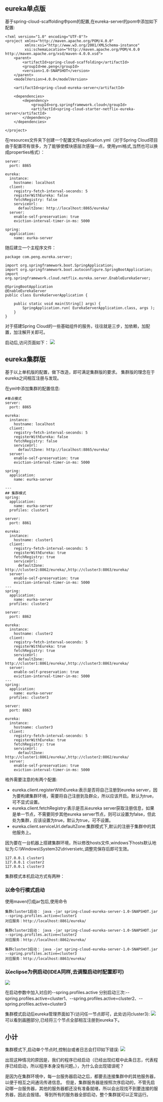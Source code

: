 ## eureka单点版

基于spring-cloud-scaffolding中pom的配置,在eureka-server的pom中添加如下配置:
```
<?xml version="1.0" encoding="UTF-8"?>
<project xmlns="http://maven.apache.org/POM/4.0.0"
         xmlns:xsi="http://www.w3.org/2001/XMLSchema-instance"
         xsi:schemaLocation="http://maven.apache.org/POM/4.0.0 http://maven.apache.org/xsd/maven-4.0.0.xsd">
    <parent>
        <artifactId>spring-cloud-scaffolding</artifactId>
        <groupId>me.peng</groupId>
        <version>1.0-SNAPSHOT</version>
    </parent>
    <modelVersion>4.0.0</modelVersion>

    <artifactId>spring-cloud-eureka-server</artifactId>

    <dependencies>
        <dependency>
            <groupId>org.springframework.cloud</groupId>
            <artifactId>spring-cloud-starter-netflix-eureka-server</artifactId>
        </dependency>
    </dependencies>

</project>
```
在resources文件夹下创建一个配置文件application.yml（对于Spring Cloud项目由于配置项有很多，为了能够使模块感层次感强一点，使用yml格式,当然也可以换成properties格式）：
```
server:
  port: 8865

eureka:
  instance:
    hostname: localhost
  client:
    registry-fetch-interval-seconds: 5
    registerWithEureka: false
    fetchRegistry: false
    serviceUrl:
      defaultZone: http://localhost:8865/eureka/
  server:
    enable-self-preservation: true
    eviction-interval-timer-in-ms: 5000

spring:
  application:
    name: eurka-server
```
随后建立一个主程序文件：
```
package com.peng.eureka.server;

import org.springframework.boot.SpringApplication;
import org.springframework.boot.autoconfigure.SpringBootApplication;
import org.springframework.cloud.netflix.eureka.server.EnableEurekaServer;

@SpringBootApplication
@EnableEurekaServer
public class EurekaServerApplication {

    public static void main(String[] args) {
        SpringApplication.run( EurekaServerApplication.class, args );
    }
}
```
对于搭建Spring Cloud的一些基础组件的服务，往往就是三步，加依赖，加配置，加注解开关即可。

启动后,访问页面如下：
![](https://user-gold-cdn.xitu.io/2019/6/28/16b9d139f0b9aec8?w=1901&h=958&f=png&s=117083)

## eureka集群版
基于以上单机版的配置，做下改造，即可满足集群版的要求。 集群版的理念在于eureka之间相互注册与发现。

在yml中添加集群的配置信息:
```
#单点模式
server:
  port: 8865

eureka:
  instance:
    hostname: localhost
  client:
    registry-fetch-interval-seconds: 5
    registerWithEureka: false
    fetchRegistry: false
    serviceUrl:
      defaultZone: http://localhost:8865/eureka/
  server:
    enable-self-preservation: true
    eviction-interval-timer-in-ms: 5000

spring:
  application:
    name: eurka-server

---
## 集群模式
spring:
  application:
    name: eurka-server
  profiles: cluster1

server:
  port: 8861

eureka:
  instance:
    hostname: cluster1
  client:
    registry-fetch-interval-seconds: 5
    registerWithEureka: true
    fetchRegistry: true
    serviceUrl:
      defaultZone: http://cluster2:8862/eureka/,http://cluster3:8863/eureka/
  server:
    enable-self-preservation: true
    eviction-interval-timer-in-ms: 5000
---
spring:
  application:
    name: eurka-server
  profiles: cluster2

server:
  port: 8862

eureka:
  instance:
    hostname: cluster2
  client:
    registry-fetch-interval-seconds: 5
    registerWithEureka: true
    fetchRegistry: true
    serviceUrl:
      defaultZone: http://cluster1:8861/eureka/,http://cluster3:8863/eureka/
  server:
    enable-self-preservation: true
    eviction-interval-timer-in-ms: 5000
---
spring:
  application:
    name: eurka-server
  profiles: cluster3

server:
  port: 8863

eureka:
  instance:
    hostname: cluster3
  client:
    registry-fetch-interval-seconds: 5
    registerWithEureka: true
    fetchRegistry: true
    serviceUrl:
      defaultZone: http://cluster1:8861/eureka/,http://cluster2:8862/eureka/
  server:
    enable-self-preservation: true
    eviction-interval-timer-in-ms: 5000
```
格外需要注意的有两个配置:
* eureka.client.registerWithEureka:表示是否将自己注册到eureka server，因为要构建集群环境，需要将自己注册到及群众，所以应该开启。默认为true，可不显式设置。
* eureka.client.fetchRegistry:表示是否从eureka server获取注册信息，如果是单一节点，不需要同步其他eureka server节点，则可以设置为false，但此处为集群，应该设置为true，默认为true，可不设置。
* eureka.client.serviceUrl.defaultZone:集群模式下,默认的注册于集群中的其他服务上。

因为要在一台机器上搭建集群环境，所以修改hosts文件,windows下hosts默认地址为:C:\Windows\System32\drivers\etc,调整完保存后即可生效。
```
127.0.0.1 cluster1
127.0.0.1 cluster2
127.0.0.1 cluster3
```
集群模式本机启动方式有两种：
### 以命令行模式启动
使用maven打成jar包后,使用命令
```
集群cluster1启动： java -jar spring-cloud-eureka-server-1.0-SNAPSHOT.jar --spring.profiles.active=cluster1
对应服务：http://localhost:8861/eureka/

集群cluster2启动： java -jar spring-cloud-eureka-server-1.0-SNAPSHOT.jar --spring.profiles.active=cluster2
对应服务：http://localhost:8862/eureka/

集群cluster3启动： java -jar spring-cloud-eureka-server-1.0-SNAPSHOT.jar --spring.profiles.active=cluster3
对应服务：http://localhost:8863/eureka/
```

### 以eclipse为例启动(IDEA同样,去调整启动时配置即可)
![](https://user-gold-cdn.xitu.io/2019/6/28/16b9d1b71c083900?w=848&h=749&f=png&s=39413)

在启动参数中加入对应的--spring.profiles.active 
分别启动三次:--spring.profiles.active=cluster1、--spring.profiles.active=cluster2、--spring.profiles.active=cluster3

集群模式启动后eureka管理界面如下(访问任一节点即可，此处访问cluster3):
![](https://user-gold-cdn.xitu.io/2019/6/28/16b9d213bf43e210?w=1905&h=954&f=png&s=129785)
可以看到画圈部分,已经将三个节点全部相互注册到eureka下。


## 小计
集群模式下,启动单个节点时,控制台或者日志会打印如下错误:
![](https://user-gold-cdn.xitu.io/2019/6/28/16b9d22803860cc8?w=1673&h=804&f=png&s=236783)

出现这种情况的原因是，我们的程序已经启动（已经出现红框中此条日志，代表程序已经启动，所以程序本身没有问题。），为什么会出现错误呢？

是因为在集群环境中，每一台服务器启动之后，都要去连接集群中的其他服务器，以便于相互之间通讯传递信息。
但是，集群服务器是按照次序启动的，不管先启动哪一台服务器，其他的服务器都还没有准备就绪，所以会出现找不到要连接的服务器，因此会报错。
等到所有的服务器全部启动，整个集群就可以正常运行。
